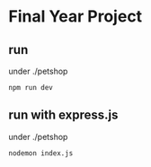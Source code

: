 # Final Year Project
## run
under ./petshop
```
npm run dev
```
## run with express.js
under ./petshop
```
nodemon index.js
```